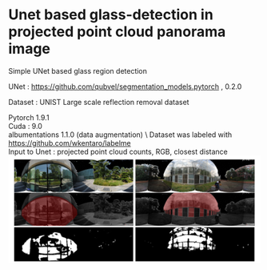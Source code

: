 # Unet based glass-detection in projected point cloud panorama image

Simple UNet based glass region detection 


UNet : https://github.com/qubvel/segmentation_models.pytorch , 0.2.0

Dataset : UNIST Large scale reflection removal dataset  

Pytorch  1.9.1 \
Cuda : 9.0 \
albumentations 1.1.0 (data augmentation) \ 
Dataset was labeled with https://github.com/wkentaro/labelme \
Input to Unet : projected point cloud counts, RGB, closest distance 
![resulting image](./img/results.PNG)


